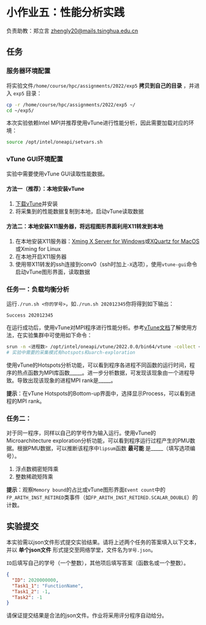 # 小作业五：性能分析实践

负责助教：郑立言 zhengly20@mails.tsinghua.edu.cn

## 任务

### 服务器环境配置

将实验文件`/home/course/hpc/assignments/2022/exp5` **拷贝到自己的目录** ，并进入 `exp5` 目录：

```bash
cp -r /home/course/hpc/assignments/2022/exp5 ~/
cd ~/exp5/
```

本次实验依赖Intel MPI并推荐使用vTune进行性能分析，因此需要加载对应的环境：

```bash
source /opt/intel/oneapi/setvars.sh
```

### vTune GUI环境配置

实验中需要使用vTune GUI读取性能数据。

#### 方法一（推荐）：本地安装vTune
1. [下载vTune](https://www.intel.com/content/www/us/en/developer/tools/oneapi/vtune-profiler-download.html)并安装
2. 将采集到的性能数据复制到本地，启动vTune读取数据

#### 方法二：本地安装X11服务器，将远程图形界面利用X11转发到本地
1. 在本地安装X11服务器：[Xming X Server for Windows](https://sourceforge.net/projects/xming/)或[XQuartz for MacOS](https://www.xquartz.org/)或Xming for Linux
2. 在本地开启X11服务器
3. 使用带X11转发的ssh连接到conv0（ssh时加上`-X`选项），使用`vtune-gui`命令启动vTune图形界面，读取数据


### 任务一：负载均衡分析

运行`./run.sh <你的学号>`，如`./run.sh 202012345`你将得到如下输出：

```text
Success 202012345
```

在运行成功后，使用vTune对MPI程序进行性能分析。参考[vTune文档](https://www.intel.com/content/www/us/en/develop/documentation/vtune-help/top/analyze-performance/code-profiling-scenarios/mpi-code-analysis.html)了解使用方法，在实验集群中可使用如下命令：
```bash
srun -n <进程数> /opt/intel/oneapi/vtune/2022.0.0/bin64/vtune -collect <采集模式> -trace-mpi -result-dir <结果保存目录> -- <应用执行命令>
# 实验中需要的采集模式有hotspots和uarch-exploration
```

使用vTune的Hotspots分析功能，可以看到程序各进程不同函数的运行时间，程序的热点函数为MPI库函数_____。进一步分析数据，可发现该现象由一个进程导致。导致出现该现象的进程MPI rank是_____。

**提示**：在vTune Hotspots的Bottom-up界面中，选择显示Process，可以看到进程的MPI rank。

### 任务二：

对于同一程序，同样以自己的学号作为输入运行。使用vTune的Microarchitecture exploration分析功能，可以看到程序运行过程产生的PMU数据。根据PMU数据，可以推断该程序中`lipsum`函数 **最可能** 是_____（填写选项编号）。

1. 浮点数稠密矩阵乘
2. 整数稀疏矩阵乘

**提示**：观察`Memory bound`的占比或vTune图形界面`Event count`中的`FP_ARITH_INST_RETIRED`类事件（如`FP_ARITH_INST_RETIRED.SCALAR_DOUBLE`）的计数。

## 实验提交

本实验需以json文件形式提交实验结果。请将上述两个任务的答案填入以下文本，并以 **单个json文件** 形式提交至网络学堂，文件名为`学号.json`。

`ID`后填写自己的学号（一个整数），其他项后填写答案（函数名或一个整数）。

```json
{
  "ID": 2020000000,
  "Task1_1": "FunctionName",
  "Task1_2": -1,
  "Task2": -1
}
```

请保证提交结果是合法的json文件。作业将采用评分程序自动给分。
